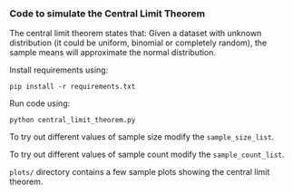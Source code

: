 ### Code to simulate the Central Limit Theorem

The central limit theorem states that: Given a dataset with unknown distribution (it could be uniform, binomial or completely random), the sample means will approximate the normal distribution.

Install requirements using:
```
pip install -r requirements.txt
```

Run code using:
```
python central_limit_theorem.py
```

To try out different values of sample size modify the `sample_size_list`.

To try out different values of sample count modify the `sample_count_list`.

`plots/` directory contains a few sample plots showing the central limit theorem.
